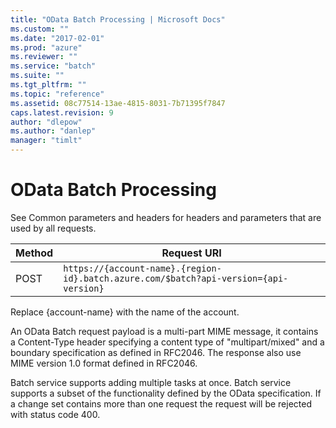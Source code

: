```yaml
---
title: "OData Batch Processing | Microsoft Docs"
ms.custom: ""
ms.date: "2017-02-01"
ms.prod: "azure"
ms.reviewer: ""
ms.service: "batch"
ms.suite: ""
ms.tgt_pltfrm: ""
ms.topic: "reference"
ms.assetid: 08c77514-13ae-4815-8031-7b71395f7847
caps.latest.revision: 9
author: "dlepow"
ms.author: "danlep"
manager: "timlt"
---
```

# OData Batch Processing
  See Common parameters and headers for headers and parameters that are used by all requests.

|Method|Request URI|
|------------|-----------------|
|POST|`https://{account-name}.{region-id}.batch.azure.com/$batch?api-version={api-version}`|

 Replace {account\-name} with the name of the account.

 An OData Batch request payload is a multi\-part MIME message, it contains a Content\-Type header specifying a content type of "multipart/mixed" and a boundary specification as defined in RFC2046. The response also use MIME version 1.0 format defined in RFC2046.

 Batch service supports adding multiple tasks at once. Batch service supports a subset of the functionality defined by the OData specification. If a change set contains more than one request the request will be rejected with status code 400.

